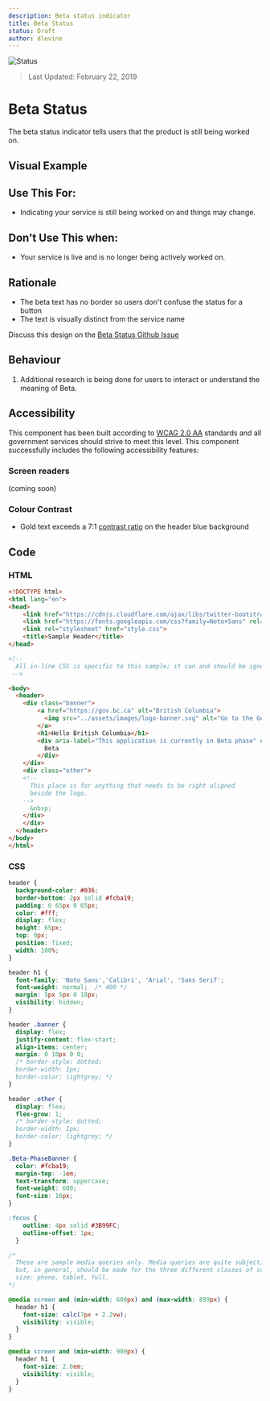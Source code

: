 ```yaml
---
description: Beta status indicator
title: Beta Status
status: Draft
author: dlevine
---
```


![Status](https://img.shields.io/badge/Recommended-Draft-orange.svg)

> Last Updated: February 22, 2019

# Beta Status
The beta status indicator tells users that the product is still being worked on.

## Visual Example

<component-preview path="components/beta/sample.html" height="100px" width="800px"> </component-preview>

## Use This For:
* Indicating your service is still being worked on and things may change.

## Don't Use This when:
* Your service is live and is no longer being actively worked on.

## Rationale
* The beta text has no border so users don't confuse the status for a button
* The text is visually distinct from the service name

Discuss this design on the [Beta Status Github Issue](https://github.com/bcgov/design-system/issues/78)

## Behaviour
1. Additional research is being done for users to interact or understand the meaning of Beta.

## Accessibility
This component has been built according to [WCAG 2.0 AA](https://www.w3.org/TR/WCAG20/) standards and all government services should strive to meet this level.  This component successfully includes the following accessibility features:

### Screen readers
(coming soon)

### Colour Contrast
* Gold text exceeds a 7:1 [contrast ratio](https://webaim.org/articles/contrast/) on the header blue background

## Code

### HTML

```html
<!DOCTYPE html>
<html lang="en">
<head>
    <link href="https://cdnjs.cloudflare.com/ajax/libs/twitter-bootstrap/4.1.3/css/bootstrap-reboot.min.css" rel="stylesheet">
    <link href="https://fonts.googleapis.com/css?family=Noto+Sans" rel="stylesheet">
    <link rel="stylesheet" href="style.css">
    <title>Sample Header</title>
</head>

<!--
  All in-line CSS is specific to this sample; it can and should be ignored.
 -->

<body>
  <header>
    <div class="banner">
        <a href="https://gov.bc.ca" alt="British Columbia">
          <img src="../assets/images/logo-banner.svg" alt="Go to the Government of British Columbia website" />
        </a>
        <h1>Hello British Columbia</h1>
        <div aria-label="This application is currently in Beta phase" class=Beta-PhaseBanner>
          Beta
        </div>
    </div>
    <div class="other">
    <!-- 
      This place is for anything that needs to be right aligned
      beside the logo.  
    -->
      &nbsp;
    </div>
    </div>
  </header>
</body>
</html>
```

### CSS
```css
header {
  background-color: #036;
  border-bottom: 2px solid #fcba19;
  padding: 0 65px 0 65px;
  color: #fff;
  display: flex;
  height: 65px;
  top: 0px;
  position: fixed;
  width: 100%;
}

header h1 {
  font-family: 'Noto Sans','Calibri', 'Arial', 'Sans Serif';
  font-weight: normal;  /* 400 */
  margin: 5px 5px 0 18px;
  visibility: hidden;
}

header .banner {
  display: flex;
  justify-content: flex-start;
  align-items: center;
  margin: 0 10px 0 0;
  /* border-style: dotted;
  border-width: 1px;
  border-color: lightgrey; */
}

header .other {
  display: flex;
  flex-grow: 1;
  /* border-style: dotted;
  border-width: 1px;
  border-color: lightgrey; */
}

.Beta-PhaseBanner {
  color: #fcba19;
  margin-top: -1em;
  text-transform: uppercase;
  font-weight: 600;
  font-size: 16px;
}

:focus {
    outline: 4px solid #3B99FC;
    outline-offset: 1px;
  }

/*
  These are sample media queries only. Media queries are quite subjective
  but, in general, should be made for the three different classes of screen
  size: phone, tablet, full. 
*/

@media screen and (min-width: 600px) and (max-width: 899px) {
  header h1 {
    font-size: calc(7px + 2.2vw);
    visibility: visible;
  }
}

@media screen and (min-width: 900px) {
  header h1 {
    font-size: 2.0em;
    visibility: visible;
  }
}
```
